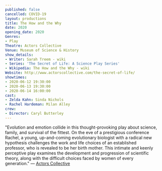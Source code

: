 ```yaml
---
published: false
cancelled: COVID-19
layout: productions
title: The How and the Why
date: 2020
opening_date: 2020
Genres: 
- Play
Theatre: Actors Collective
Venue: Museum of Science & History
show_details:
- Writer: Sarah Treem - wiki
- Series: 'The Secret of Life: A Science Play Series'
- Wikipedia: The How and the Why - wiki
Website: http://www.actorscollective.com/the-secret-of-life/
showtimes:
- 2020-06-12 19:30:00
- 2020-06-13 19:30:00
- 2020-06-14 16:00:00
cast:
- Zelda Kahn: Sinda Nichols
- Rachel Hardeman: Milan Alley
crew:
- Director: Caryl Butterley
--- 
```


"Evolution and emotion collide in this thought-provoking play about science, family, and survival of the fittest. On the eve of a prestigious conference Rachel, a young, up-and-coming evolutionary biologist with a radical new hypothesis challenges the work and life choices of an established professor, who is revealed to be her birth mother. This intimate and keenly perceptive play examines the development and progression of scientific theory, along with the difficult choices faced by women of every generation." — [Actors Collective](http://www.actorscollective.com/the-secret-of-life/)
